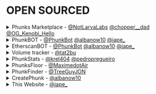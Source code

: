 # OPEN SOURCED

<details>

<summary>Phunks Marketplace - <mark style="color:green;"></mark> <a href="https://twitter.com/NotLarvaLabs">@NotLarvaLabs</a> <a href="https://twitter.com/chopper__dad">@chopper__dad</a> <a href="https://twitter.com/OG_Kenobi_Hello">@OG_Kenobi_Hello</a></summary>

[https://github.com/Crypto-Phunks/CryptoPhunksMarket](https://github.com/Crypto-Phunks/CryptoPhunksMarket)

</details>

<details>

<summary>PhunkBOT - <a href="https://twitter.com/PhunkBot">@PhunkBot</a> <a href="https://twitter.com/albanow10">@albanow10</a> <a href="https://twitter.com/iape_">@iape_</a></summary>

[https://github.com/albanow/phunks-nll-twitter-bot](https://github.com/albanow/phunks-nll-twitter-bot)

</details>

<details>

<summary>EtherscanBOT - <a href="https://twitter.com/PhunkBot">@PhunkBot</a> <a href="https://twitter.com/albanow10">@albanow10</a> <a href="https://twitter.com/iape_">@iape_</a></summary>

[https://github.com/albanow/etherscan-sales-bot](https://github.com/albanow/etherscan-sales-bot)

</details>

<details>

<summary>Volume tracker - <a href="https://twitter.com/tat2bu">@tat2bu</a></summary>

[https://github.com/tat2bu/erc721-sale-extractor](https://github.com/tat2bu/erc721-sale-extractor)

</details>

<details>

<summary>PhunkStats - <a href="https://twitter.com/krel404">@krel404</a> <a href="https://twitter.com/pedropregueiro">@pedropregueiro</a></summary>

[https://github.com/pedropregueiro/phunk-stats](https://github.com/pedropregueiro/phunk-stats)

</details>

<details>

<summary>PhunksFloor - <a href="https://twitter.com/MaximedotAir">@MaximedotAir</a></summary>

[https://github.com/maximedotair/phunksfloor](https://github.com/maximedotair/phunksfloor)

</details>

<details>

<summary>PhunkFinder - <a href="https://twitter.com/TreeGuyJON">@TreeGuyJON</a></summary>

[https://github.com/StarKeyJON/PhunkFinderv1](https://github.com/StarKeyJON/PhunkFinderv1)

</details>

<details>

<summary>CreatePhunk - <a href="https://twitter.com/albanow10">@albanow10</a> </summary>

[https://github.com/albanow/create\_phunk](https://github.com/albanow/create\_phunk)

</details>

<details>

<summary>This Website - <a href="https://twitter.com/iape_">@iape_</a></summary>

[https://github.com/phunksbot/wiki](https://github.com/phunksbot/wiki)

</details>

